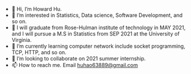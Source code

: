 - 👋 Hi, I’m Howard Hu.
- 👀 I’m interested in Statistics, Data science, Software Development, and so on.
- 🌱 I will graduate from Rose-Hulman institute of technology in MAY 2021, and I will pursue a M.S in Statistics from SEP 2021 at the University of Virginia. 
- 🌱 I’m currently learning computer network include socket programming, TCP, HTTP, and so on.
- 💞️ I’m looking to collaborate on 2021 summer internship. 
- 📫 How to reach me. Email huhao63889@gmail.com

<!---
Haohao99/Haohao99 is a ✨ special ✨ repository because its `README.md` (this file) appears on your GitHub profile.
You can click the Preview link to take a look at your changes.
--->
